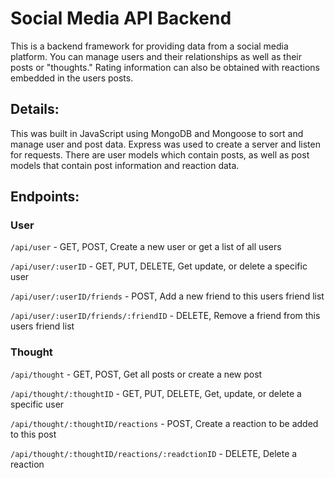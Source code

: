 # Social Media API Backend
This is a backend framework for providing data from a social media platform. You can manage users and their relationships as well as their posts or "thoughts." Rating information can also be obtained with reactions embedded in the users posts.

## Details:
This was built in JavaScript using MongoDB and Mongoose to sort and manage user and post data. Express was used to create a server and listen for requests. There are user models which contain posts, as well as post models that contain post information and reaction data.

## Endpoints:
### User
`/api/user` - GET, POST, Create a new user or get a list of all users

`/api/user/:userID` - GET, PUT, DELETE, Get update, or delete a specific user

`/api/user/:userID/friends` - POST, Add a new friend to this users friend list

`/api/user/:userID/friends/:friendID` - DELETE, Remove a friend from this users friend list

### Thought
`/api/thought` - GET, POST, Get all posts or create a new post

`/api/thought/:thoughtID` - GET, PUT, DELETE, Get, update, or delete a specific user

`/api/thought/:thoughtID/reactions` - POST, Create a reaction to be added to this post

`/api/thought/:thoughtID/reactions/:readctionID` - DELETE, Delete a reaction
